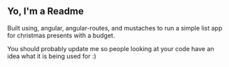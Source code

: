 ## Yo, I'm a Readme


Built using, angular, angular-routes, and mustaches to run a simple list app for christmas presents with a budget.


You should probably update me so people looking at your code have an idea what it is being used for :)
